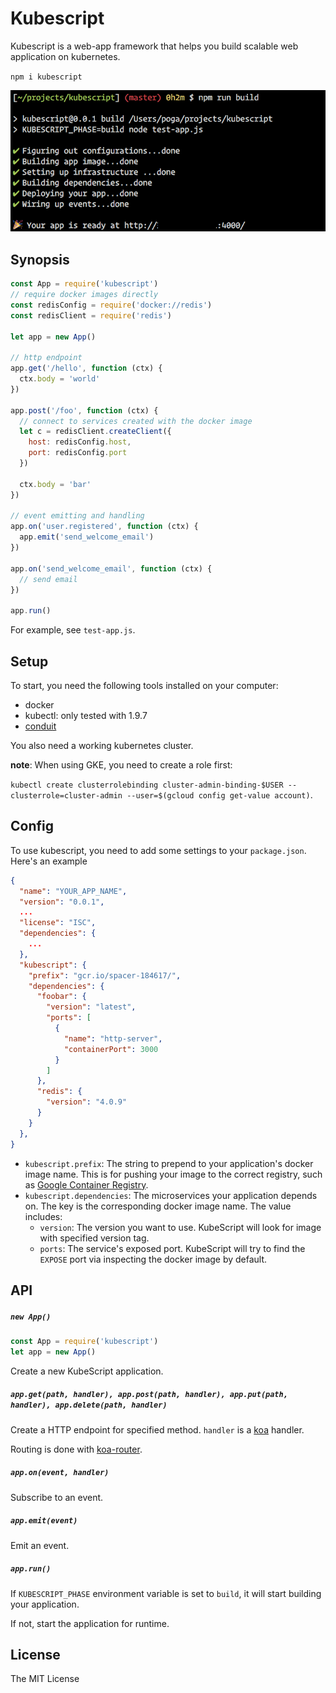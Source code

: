 # Kubescript

Kubescript is a web-app framework that helps you build scalable web application on kubernetes.

`npm i kubescript`

![preview](./assets/cli.png)

## Synopsis

```javascript
const App = require('kubescript')
// require docker images directly
const redisConfig = require('docker://redis')
const redisClient = require('redis')

let app = new App()

// http endpoint
app.get('/hello', function (ctx) {
  ctx.body = 'world'
})

app.post('/foo', function (ctx) {
  // connect to services created with the docker image
  let c = redisClient.createClient({
    host: redisConfig.host,
    port: redisConfig.port
  })

  ctx.body = 'bar'
})

// event emitting and handling
app.on('user.registered', function (ctx) {
  app.emit('send_welcome_email')
})

app.on('send_welcome_email', function (ctx) {
  // send email
})

app.run()
```

For example, see `test-app.js`.

## Setup

To start, you need the following tools installed on your computer:

* docker
* kubectl: only tested with 1.9.7
* [conduit](https://conduit.io/)

You also need a working kubernetes cluster.

**note**: When using GKE, you need to create a role first:

`kubectl create clusterrolebinding cluster-admin-binding-$USER --clusterrole=cluster-admin --user=$(gcloud config get-value account)`.

## Config

To use kubescript, you need to add some settings to your `package.json`. Here's an example


```json
{
  "name": "YOUR_APP_NAME",
  "version": "0.0.1",
  ...
  "license": "ISC",
  "dependencies": {
    ...
  },
  "kubescript": {
    "prefix": "gcr.io/spacer-184617/",
    "dependencies": {
      "foobar": {
        "version": "latest",
        "ports": [
          {
            "name": "http-server",
            "containerPort": 3000
          }
        ]
      },
      "redis": {
        "version": "4.0.9"
      }
    }
  },
}
```

* `kubescript.prefix`: The string to prepend to your application's docker image name. This is for pushing your image to the correct registry, such as [Google Container Registry](https://cloud.google.com/container-registry/).
* `kubescript.dependencies`: The microservices your application depends on. The key is the corresponding docker image name. The value includes:
  * `version`: The version you want to use. KubeScript will look for image with specified version tag.
  * `ports`: The service's exposed port. KubeScript will try to find the `EXPOSE` port via inspecting the docker image by default.

## API

##### `new App()`

```javascript
const App = require('kubescript')
let app = new App()
```

Create a new KubeScript application.

##### `app.get(path, handler), app.post(path, handler), app.put(path, handler), app.delete(path, handler)`

Create a HTTP endpoint for specified method. `handler` is a [koa](https://koajs.com/) handler.

Routing is done with [koa-router](https://github.com/alexmingoia/koa-router).

##### `app.on(event, handler)`

Subscribe to an event.

##### `app.emit(event)`

Emit an event.

##### `app.run()`

If `KUBESCRIPT_PHASE` environment variable is set to `build`, it will start building your application.

If not, start the application for runtime.

## License

The MIT License

